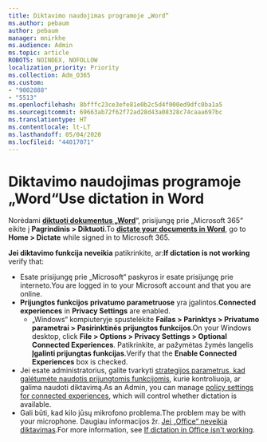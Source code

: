 ```yaml
---
title: Diktavimo naudojimas programoje „Word“
ms.author: pebaum
author: pebaum
manager: mnirkhe
ms.audience: Admin
ms.topic: article
ROBOTS: NOINDEX, NOFOLLOW
localization_priority: Priority
ms.collection: Adm_O365
ms.custom:
- "9002888"
- "5513"
ms.openlocfilehash: 8bfffc23ce3efe81e0b2c5d4f000ed9dfc0ba1a5
ms.sourcegitcommit: 69663ab72f62f72ad28d43a08328c74caaa697bc
ms.translationtype: HT
ms.contentlocale: lt-LT
ms.lasthandoff: 05/04/2020
ms.locfileid: "44017071"
---
```

# <a name="use-dictation-in-word"></a><span data-ttu-id="1eb6a-102">Diktavimo naudojimas programoje „Word“</span><span class="sxs-lookup"><span data-stu-id="1eb6a-102">Use dictation in Word</span></span>

<span data-ttu-id="1eb6a-103">Norėdami **[diktuoti dokumentus „Word](https://support.office.com/article/dictate-your-documents-in-word-3876e05f-3fcc-418f-b8ab-db7ce0d11d3c)**“, prisijungę prie „Microsoft 365“ eikite į **Pagrindinis > Diktuoti**.</span><span class="sxs-lookup"><span data-stu-id="1eb6a-103">To **[dictate your documents in Word](https://support.office.com/article/dictate-your-documents-in-word-3876e05f-3fcc-418f-b8ab-db7ce0d11d3c)**, go to **Home > Dictate** while signed in to Microsoft 365.</span></span>

<span data-ttu-id="1eb6a-104">**Jei diktavimo funkcija neveikia** patikrinkite, ar:</span><span class="sxs-lookup"><span data-stu-id="1eb6a-104">**If dictation is not working** verify that:</span></span>

- <span data-ttu-id="1eb6a-105">Esate prisijungę prie „Microsoft“ paskyros ir esate prisijungę prie interneto.</span><span class="sxs-lookup"><span data-stu-id="1eb6a-105">You are logged in to your Microsoft account and that you are online.</span></span>
- <span data-ttu-id="1eb6a-106">**Prijungtos funkcijos** **privatumo parametruose** yra įgalintos.</span><span class="sxs-lookup"><span data-stu-id="1eb6a-106">**Connected experiences** in **Privacy Settings** are enabled.</span></span> 
    - <span data-ttu-id="1eb6a-107">„Windows“ kompiuteryje spustelėkite **Failas > Parinktys > Privatumo parametrai > Pasirinktinės prijungtos funkcijos**.</span><span class="sxs-lookup"><span data-stu-id="1eb6a-107">On your Windows desktop, click **File > Options > Privacy Settings > Optional Connected Experiences**.</span></span> <span data-ttu-id="1eb6a-108">Patikrinkite, ar pažymėtas žymės langelis **Įgalinti prijungtas funkcijas**.</span><span class="sxs-lookup"><span data-stu-id="1eb6a-108">Verify that the **Enable Connected Experiences** box is checked.</span></span>
- <span data-ttu-id="1eb6a-109">Jei esate administratorius, galite tvarkyti [strategijos parametrus, kad galėtumėte naudotis prijungtomis funkcijomis](https://docs.microsoft.com/deployoffice/privacy/manage-privacy-controls#policy-settings-for-connected-experiences), kurie kontroliuoja, ar galima naudoti diktavimą.</span><span class="sxs-lookup"><span data-stu-id="1eb6a-109">As an Admin, you can manage [policy settings for connected experiences](https://docs.microsoft.com/deployoffice/privacy/manage-privacy-controls#policy-settings-for-connected-experiences), which will control whether dictation is available.</span></span>
- <span data-ttu-id="1eb6a-110">Gali būti, kad kilo jūsų mikrofono problema.</span><span class="sxs-lookup"><span data-stu-id="1eb6a-110">The problem may be with your microphone.</span></span> <span data-ttu-id="1eb6a-111">Daugiau informacijos žr. [Jei „Office“ neveikia diktavimas](https://support.office.com/article/If-dictation-in-Office-isn-t-working-3a740b4a-19d5-461c-b59a-d82172707fd4#OfficeVersion=Web).</span><span class="sxs-lookup"><span data-stu-id="1eb6a-111">For more information, see [If dictation in Office isn't working](https://support.office.com/article/If-dictation-in-Office-isn-t-working-3a740b4a-19d5-461c-b59a-d82172707fd4#OfficeVersion=Web).</span></span>
